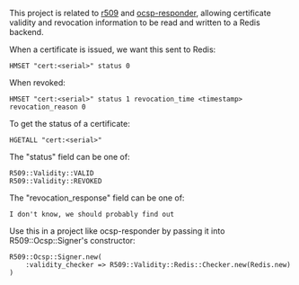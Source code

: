 This project is related to [r509](http://github.com/reaperhulk/r509) and [ocsp-responder](http://github.com/reaperhulk/ocsp-responder), allowing certificate validity and revocation information to be read and written to a Redis backend.

When a certificate is issued, we want this sent to Redis:

    HMSET "cert:<serial>" status 0

When revoked:

    HMSET "cert:<serial>" status 1 revocation_time <timestamp> revocation_reason 0


To get the status of a certificate:

    HGETALL "cert:<serial>"

The "status" field can be one of:

    R509::Validity::VALID
    R509::Validity::REVOKED

The "revocation_response" field can be one of:

    I don't know, we should probably find out

Use this in a project like ocsp-responder by passing it into R509::Ocsp::Signer's constructor:

    R509::Ocsp::Signer.new(
        :validity_checker => R509::Validity::Redis::Checker.new(Redis.new)
    )

